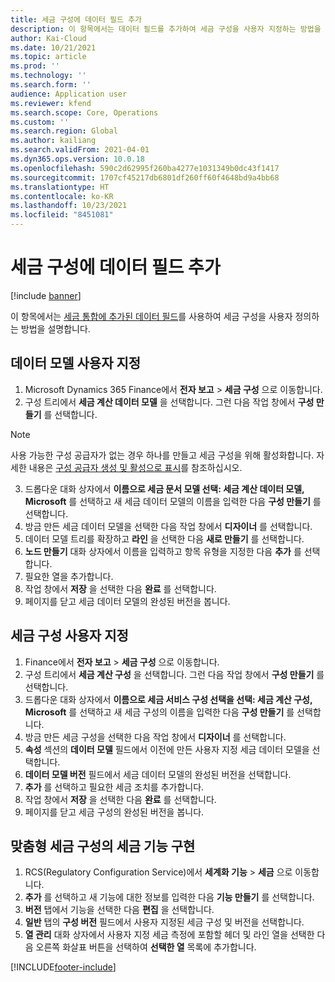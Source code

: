 ```yaml
---
title: 세금 구성에 데이터 필드 추가
description: 이 항목에서는 데이터 필드를 추가하여 세금 구성을 사용자 지정하는 방법을 설명합니다.
author: Kai-Cloud
ms.date: 10/21/2021
ms.topic: article
ms.prod: ''
ms.technology: ''
ms.search.form: ''
audience: Application user
ms.reviewer: kfend
ms.search.scope: Core, Operations
ms.custom: ''
ms.search.region: Global
ms.author: kailiang
ms.search.validFrom: 2021-04-01
ms.dyn365.ops.version: 10.0.18
ms.openlocfilehash: 590c2d62995f260ba4277e1031349b0dc43f1417
ms.sourcegitcommit: 1707cf45217db6801df260ff60f4648bd9a4bb68
ms.translationtype: HT
ms.contentlocale: ko-KR
ms.lasthandoff: 10/23/2021
ms.locfileid: "8451081"
---
```

# <a name="add-data-fields-in-tax-configurations"></a>세금 구성에 데이터 필드 추가

[!include [banner](../includes/banner.md)]

이 항목에서는 [세금 통합에 추가된 데이터 필드](tax-service-add-data-fields-tax-integration-by-extension.md)를 사용하여 세금 구성을 사용자 정의하는 방법을 설명합니다.

## <a name="customize-the-tax-data-model"></a>데이터 모델 사용자 지정

1. Microsoft Dynamics 365 Finance에서 **전자 보고** > **세금 구성** 으로 이동합니다.
2. 구성 트리에서 **세금 계산 데이터 모델** 을 선택합니다. 그런 다음 작업 창에서 **구성 만들기** 를 선택합니다. 

  > [!NOTE] 
  > 사용 가능한 구성 공급자가 없는 경우 하나를 만들고 세금 구성을 위해 활성화합니다. 자세한 내용은 [구성 공급자 생성 및 활성으로 표시](../../fin-ops-core/dev-itpro/analytics/tasks/er-configuration-provider-mark-it-active-2016-11.md)를 참조하십시오.
  
3. 드롭다운 대화 상자에서 **이름으로 세금 문서 모델 선택: 세금 계산 데이터 모델, Microsoft** 를 선택하고 새 세금 데이터 모델의 이름을 입력한 다음 **구성 만들기** 를 선택합니다.
4. 방금 만든 세금 데이터 모델을 선택한 다음 작업 창에서 **디자이너** 를 선택합니다.
5. 데이터 모델 트리를 확장하고 **라인** 을 선택한 다음 **새로 만들기** 를 선택합니다.
6. **노드 만들기** 대화 상자에서 이름을 입력하고 항목 유형을 지정한 다음 **추가** 를 선택합니다.
7. 필요한 열을 추가합니다.
8. 작업 창에서 **저장** 을 선택한 다음 **완료** 를 선택합니다.
9. 페이지를 닫고 세금 데이터 모델의 완성된 버전을 봅니다.

## <a name="customize-the-tax-configuration"></a>세금 구성 사용자 지정

1. Finance에서 **전자 보고** > **세금 구성** 으로 이동합니다.
2. 구성 트리에서 **세금 계산 구성** 을 선택합니다. 그런 다음 작업 창에서 **구성 만들기** 를 선택합니다.
3. 드롭다운 대화 상자에서 **이름으로 세금 서비스 구성 선택을 선택: 세금 계산 구성, Microsoft** 를 선택하고 새 세금 구성의 이름을 입력한 다음 **구성 만들기** 를 선택합니다.
4. 방금 만든 세금 구성을 선택한 다음 작업 창에서 **디자이너** 를 선택합니다.
5. **속성** 섹션의 **데이터 모델** 필드에서 이전에 만든 사용자 지정 세금 데이터 모델을 선택합니다.
6. **데이터 모델 버전** 필드에서 세금 데이터 모델의 완성된 버전을 선택합니다.
7. **추가** 를 선택하고 필요한 세금 조치를 추가합니다.
8. 작업 창에서 **저장** 을 선택한 다음 **완료** 를 선택합니다.
9. 페이지를 닫고 세금 구성의 완성된 버전을 봅니다.

## <a name="implement-tax-features-in-the-customized-tax-configuration"></a>맞춤형 세금 구성의 세금 기능 구현

1. RCS(Regulatory Configuration Service)에서 **세계화 기능** > **세금** 으로 이동합니다.
2. **추가** 를 선택하고 새 기능에 대한 정보를 입력한 다음 **기능 만들기** 를 선택합니다.
3. **버전** 탭에서 기능을 선택한 다음 **편집** 을 선택합니다.
4. **일반** 탭의 **구성 버전** 필드에서 사용자 지정된 세금 구성 및 버전을 선택합니다.
5. **열 관리** 대화 상자에서 사용자 지정 세금 측정에 포함할 헤더 및 라인 열을 선택한 다음 오른쪽 화살표 버튼을 선택하여 **선택한 열** 목록에 추가합니다.


[!INCLUDE[footer-include](../../includes/footer-banner.md)]
